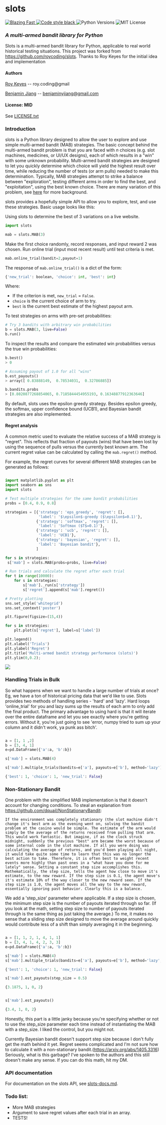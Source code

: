 # slots

<a href="https://twitter.com/acdlite/status/974390255393505280">
  <img alt="Blazing Fast" src="https://img.shields.io/badge/speed-blazing%20%F0%9F%94%A5-brightgreen.svg?style=flat-square">
</a>
<a href="https://github.com/ambv/black">
    <img alt="Code style black" src="https://img.shields.io/badge/code%20style-black-000000.svg">
</a>
<a>
    <img alt="Python Versions" src="https://img.shields.io/pypi/pyversions/Django.svg">
</a>
<a>
    <img alt="MIT License" src="https://img.shields.io/packagist/l/doctrine/orm.svg">
</a>


### *A multi-armed bandit library for Python*

Slots is a multi-armed bandit library for Python, applicable to real world historical testing situations. 
This project was forked from https://github.com/roycoding/slots. Thanks to Roy Keyes for the initial idea and implementation

#### Authors
[Roy Keyes](https://roycoding.github.io) -- roy.coding@gmail

[Benjamin Jiang](https://www.jiangmadethis.com) -- benjaminyjiang@gmail.com

#### License: MID
See [LICENSE.txt](https://github.com/Chryzanthemum/slots/blob/master/LICENSE.txt)


### Introduction
slots is a Python library designed to allow the user to explore and use simple multi-armed bandit (MAB) strategies. The basic concept behind the multi-armed bandit problem is that you are faced with *n* choices (e.g. slot machines, medicines, or UI/UX designs), each of which results in a "win" with some unknown probability. Multi-armed bandit strategies are designed to let you quickly determine which choice will yield the highest result over time, while reducing the number of tests (or arm pulls) needed to make this determination. Typically, MAB strategies attempt to strike a balance between "exploration", testing different arms in order to find the best, and "exploitation", using the best known choice. There are many variation of this problem, see [here](https://en.wikipedia.org/wiki/Multi-armed_bandit) for more background.

slots provides a hopefully simple API to allow you to explore, test, and use these strategies. Basic usage looks like this:

Using slots to determine the best of 3 variations on a live website.
```Python
import slots

mab = slots.MAB(3)
```

Make the first choice randomly, record responses, and input reward 2 was chosen. Run online trial (input most recent result) until test criteria is met.
```Python
mab.online_trial(bandit=2,payout=1)
```

The response of `mab.online_trial()` is a dict of the form:
```Python
{'new_trial': boolean, 'choice': int, 'best': int}
```
Where:
- If the criterion is met, `new_trial` = `False`.
- `choice` is the current choice of arm to try.
- `best` is the current best estimate of the highest payout arm.


To test strategies on arms with pre-set probabilities:

```Python
# Try 3 bandits with arbitrary win probabilities
b = slots.MAB(3, live=False)
b.run()
```

To inspect the results and compare the estimated win probabilities versus the true win probabilities:
```Python
b.best()
> 0

# Assuming payout of 1.0 for all "wins"
b.est_payouts()
> array([ 0.83888149,  0.78534031,  0.32786885])

b.bandits.probs
> [0.8020877268854065, 0.7185844454955193, 0.16348877912363646]
```

By default, slots uses the epsilon greedy strategy. Besides epsilon greedy, the softmax, upper confidence bound (UCB1), and Bayesian bandit strategies are also implemented.

#### Regret analysis
A common metric used to evaluate the relative success of a MAB strategy is "regret". This reflects that fraction of payouts (wins) that have been lost by using the sequence of pulls versus the currently best known arm. The current regret value can be calculated by calling the `mab.regret()` method.

For example, the regret curves for several different MAB strategies can be generated as follows:
```Python

import matplotlib.pyplot as plt
import seaborn as sns
import slots

# Test multiple strategies for the same bandit probabilities
probs = [0.4, 0.9, 0.8]

strategies = [{'strategy': 'eps_greedy', 'regret': [],
               'label': '$\epsilon$-greedy ($\epsilon$=0.1)'},
              {'strategy': 'softmax', 'regret': [],
               'label': 'Softmax ($T$=0.1)'},
              {'strategy': 'ucb', 'regret': [],
               'label': 'UCB1'},
              {'strategy': 'bayesian', 'regret': [],
               'label': 'Bayesian bandit'},
              ]

for s in strategies:
 s['mab'] = slots.MAB(probs=probs, live=False)

# Run trials and calculate the regret after each trial
for t in range(10000):
    for s in strategies:
        s['mab']._run(s['strategy'])
        s['regret'].append(s['mab'].regret())

# Pretty plotting
sns.set_style('whitegrid')
sns.set_context('poster')

plt.figure(figsize=(15,4))

for s in strategies:
    plt.plot(s['regret'], label=s['label'])

plt.legend()
plt.xlabel('Trials')
plt.ylabel('Regret')
plt.title('Multi-armed bandit strategy performance (slots)')
plt.ylim(0,0.2);
```
![](./misc/regret_plot.png)

### Handling Trials in Bulk
So what happens when we want to handle a large number of trials at once? Eg, we have a ton of historical pricing data that we'd like to use. Slots provides two methods of handling series - 'hard' and 'lazy'. Hard loops 'online_trial' for you and lazy sums up the results of each arm to only add the final product. The primary advantage to using hard is that it will iterate over the entire dataframe and let you see exactly where you're getting errors. Without it, you're just going to see 'error, numpy tried to sum up your column and it didn't work, ya punk ass bitch'. 

```Python

a = [1, 1 ,2]
b = [3, 4, 1]
e=pd.DataFrame({'a':a, 'b':b}) 

s['mab'] = slots.MAB(4)

s['mab'].multiple_trials(bandits=e['a'], payouts=e['b'], method='lazy')

{'best': 1, 'choice': 1, 'new_trial': False}

```



### Non-Stationary Bandit 
One problem with the simplified MAB implementation is that it doesn't account for changing conditions. To steal an explanation from https://github.com/dquail/NonStationaryBandit: 

```If the environment was completely stationary (the slot machine didn't change it's best arm as the evening went on, solving the bandit problem at the casino would be simple. The estimate of the arm would simply be the average of the returns received from pulling that arm. This would work fantastic. But imagine, if as the clock struck midnight, suddenly the previous "best" arm became the worst because of some internal code in the slot machine. If all you were doing was calculating the average of returns, and you'd been playing all night, it would take quite some time to learn that this was no longer the best action to take. Therefore, it is often best to weight recent events more highly than past ones in a "what have you done for me lately" sense. Setting a constant step size accomplishes this. Mathematically, the step size, tells the agent how close to move it's estimate, to the new reward. If the step size is 0.1, the agent move's it's estimate 10% of the way closer to the new reward seen. If the step size is 1.0, the agent moves all the way to the new reward, essentially ignoring past behavior. Clearly this is a balance.```

We add a 'step_size' parameter where applicable. If a step size is chosen, the minimum step size is the number of payouts iterated through so far. (If you look at the math, setting step size to number of payouts iterated through is the same thing as just taking the average.) To me, it makes no sense that a sliding step size designed to move the average around quickly would contribute less of a shift than simply averaging it in the beginning. 


```Python

a = [1, 1, 2, 1, 4, 1, 1]
b = [3, 4, 1, 4, 2, 3, 3]
e=pd.DataFrame({'a':a, 'b':b}) 

s['mab'] = slots.MAB(4)
s['mab'].multiple_trials(bandits=e['a'], payouts=e['b'], method='lazy', step_size = 0.5)

{'best': 1, 'choice': 1, 'new_trial': False}

s['mab'].est_payouts(step_size = 0.5)

{3.1875, 1, 0, 2}


s['mab'].est_payouts()

{3.4, 1, 0, 2}

```
    
Honestly, this part is a little janky because you're specifying whether or not to use the step_size parameter each time instead of instantiating the MAB with a step_size. I liked the control, but you might not. 

Currently Bayesian bandit doesn't support step size because I don't fully get the math behind it yet. 
Regret seems complicated and I'm not sure how to calculate it with a non-stationary bandit.(https://arxiv.org/abs/1405.3316) Seriously, what is this garbage? I've spoken to the authors and this still doesn't make any sense. If you can do this math, hit my DM. 

### API documentation
For documentation on the slots API, see [slots-docs.md](https://github.com/Chryzanthemum/slots/blob/master/docs/slots-docs.md).


### Todo list:
- More MAB strategies
- Argument to save regret values after each trial in an array.
- TESTS!
